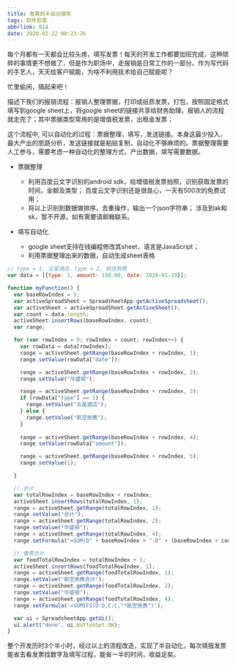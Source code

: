 ```yaml
---
title: 发票的半自动填写
tags: 软件创意
abbrlink: 814
date: 2020-02-22 00:23:26
---
```


每个月都有一天都会比较头疼，填写发票！每天的开发工作都要加班完成，这种琐碎的事情更不想做了，但是作为职场中，走报销是日常工作的一部分。作为写代码的手艺人，天天给客户赋能，为啥不利用技术给自己赋能呢？

忙里偷闲，搞起来吧！

描述下我们的报销流程：报销人整理票据，打印成纸质发票，打包，按照固定格式填写到google sheet上，将google sheet的链接共享给财务助理，报销人的流程就走完了；其中票据类型常用的是增值税发票，出租金发票；

这个流程中, 可以自动化的过程：票据整理，填写，发送链接。本身这最少投入，最大产出的思路分析，发送链接就是粘贴复制，自动化不够麻烦的。票据整理需要人工参与，需要考虑一种自动化的整理方式，产出数据，填写需要数据。

- 票据整理
    - 利用百度云文字识别的android sdk，给增值税发票拍照，识别获取发票的时间，金额及类型；
百度云文字识别还是很良心，一天有500次的免费试用；
    - 将以上识别到数据做排序，去重操作，输出一个json字符串；
涉及到ak和sk，暂不开源，如有需要请邮箱联系。

- 填写自动化
    - google sheet支持在线编程修改其sheet，语言是JavaScript；
    - 利用票据整理出来的数据，自动生成sheet表格

```javascript
// type = 1, 五星酒店，type = 2, 航空旅费
var data = [{type: 1, amount: 150.00, date: 2020-01-19}];

function myFunction() {
  var baseRowIndex = 5;
  var activeSpreadSheet = SpreadsheetApp.getActiveSpreadsheet();
  var activeSheet = activeSpreadSheet.getActiveSheet();
  var count = data.length;
  activeSheet.insertRows(baseRowIndex, count);
  var range;

  for (var rowIndex = 0; rowIndex < count; rowIndex++) {
    var rowData = data[rowIndex];
    range = activeSheet.getRange(baseRowIndex + rowIndex, 1);
    range.setValue(rowData["date"]);

    range = activeSheet.getRange(baseRowIndex + rowIndex, 2);
    range.setValue("华盛顿");

    range = activeSheet.getRange(baseRowIndex + rowIndex, 3);
    if (rowData["type"] == 1) {
      range.setValue("五星酒店");
    } else {
      range.setValue("航空旅费");
    }
   
    range = activeSheet.getRange(baseRowIndex + rowIndex, 4);
    range.setValue(rowData["amount"]);

    range = activeSheet.getRange(baseRowIndex + rowIndex, 5);
    range.setValue(1);

  }

  // 合计
  var totalRowIndex = baseRowIndex + rowIndex;
  activeSheet.insertRows(totalRowIndex, 1);
  range = activeSheet.getRange(totalRowIndex, 1);
  range.setValue("合计");
  range = activeSheet.getRange(totalRowIndex, 2);
  range.setValue("华盛顿");
  range = activeSheet.getRange(totalRowIndex, 4);
  range.setFormula("=SUM(D" + baseRowIndex + ":D" + (baseRowIndex + count - 1) + ")");

  // 餐费合计
  var foodTotalRowIndex = totalRowIndex + 1;
  activeSheet.insertRows(foodTotalRowIndex, 1);
  range = activeSheet.getRange(foodTotalRowIndex, 1);
  range.setValue("航空旅费合计");
  range = activeSheet.getRange(foodTotalRowIndex, 2);
  range.setValue("华盛顿");
  range = activeSheet.getRange(foodTotalRowIndex, 4);
  range.setFormula('=SUMIFS(D:D,C:C,"*航空旅费")');

  var ui = SpreadsheetApp.getUi();
  ui.alert("done", ui.ButtonSet.OK);
}

```

整个开发历时3个半小时，经过以上的流程改造，实现了半自动化，每次填报发票能省去看发票找数字及填写过程，能省一半的时间，收益足矣。